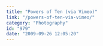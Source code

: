 ```yaml
---
title: "Powers of Ten (via Vimeo)"
link: "/powers-of-ten-via-vimeo/"
category: "Photography"
id: "979"
date: "2009-09-26 12:05:20"
---
```


<object type="application/x-shockwave-flash" width="400" height="300" data="http://vimeo.com/moogaloop.swf?clip_id=687341&amp;server=vimeo.com&amp;fullscreen=1&amp;show_title=1&amp;show_byline=0&amp;show_portrait=0&amp;color=00ADEF"><param name="quality" value="best" /><param name="allowscriptaccess" value="always" /><param name="allowfullscreen" value="true" /><param name="scale" value="showAll" /><param name="movie" value="http://vimeo.com/moogaloop.swf?clip_id=687341&amp;server=vimeo.com&amp;fullscreen=1&amp;show_title=1&amp;show_byline=0&amp;show_portrait=0&amp;color=00ADEF" /><embed src="http://www.vimeo.com/moogaloop.swf?clip_id=687341&amp;server=www.vimeo.com&amp;show_title=1&amp;show_byline=0&amp;show_portrait=0&amp;color=00ADEF&amp;fullscreen=1" type="application/x-shockwave-flash" allowfullscreen="true" allowscriptaccess="always" width="400" height="300"></embed></object>
